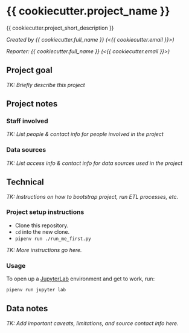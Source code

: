 # {{ cookiecutter.project_name }}

{{ cookiecutter.project_short_description }}

*Created by {{ cookiecutter.full_name }} (<{{ cookiecutter.email }}>)*

*Reporter: {{ cookiecutter.full_name }} (<{{ cookiecutter.email }}>)*

## Project goal

*TK: Briefly describe this project*

## Project notes

### Staff involved

*TK: List people & contact info for people involved in the project*

### Data sources

*TK: List access info & contact info for data sources used in the project*

## Technical

*TK: Instructions on how to bootstrap project, run ETL processes, etc.*

### Project setup instructions

*   Clone this repository.
*   `cd` into the new clone.
*   `pipenv run ./run_me_first.py`

*TK: More instructions go here.*

### Usage

To open up a [JupyterLab][] environment and get to work, run:

```sh
pipenv run jupyter lab
```

[JupyterLab]: https://jupyterlab.readthedocs.io/

## Data notes

*TK: Add important caveats, limitations, and source contact info here.*
